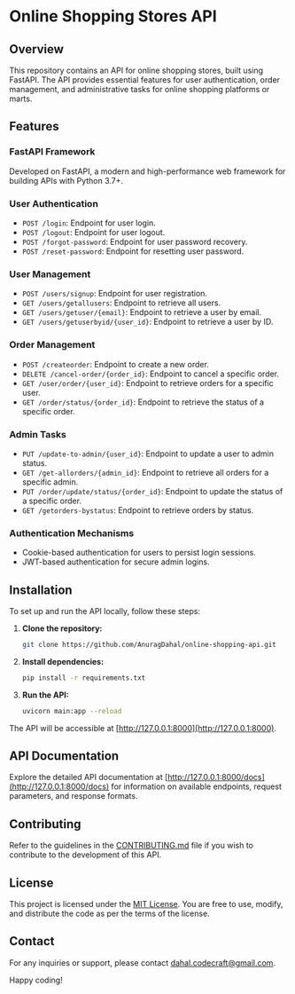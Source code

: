# Online Shopping Stores API

## Overview

This repository contains an API for online shopping stores, built using FastAPI. The API provides essential features for user authentication, order management, and administrative tasks for online shopping platforms or marts.

## Features

### FastAPI Framework

Developed on FastAPI, a modern and high-performance web framework for building APIs with Python 3.7+.

### User Authentication

- `POST /login`: Endpoint for user login.
- `POST /logout`: Endpoint for user logout.
- `POST /forgot-password`: Endpoint for user password recovery.
- `POST /reset-password`: Endpoint for resetting user password.

### User Management

- `POST /users/signup`: Endpoint for user registration.
- `GET /users/getallusers`: Endpoint to retrieve all users.
- `GET /users/getuser/{email}`: Endpoint to retrieve a user by email.
- `GET /users/getuserbyid/{user_id}`: Endpoint to retrieve a user by ID.

### Order Management

- `POST /createorder`: Endpoint to create a new order.
- `DELETE /cancel-order/{order_id}`: Endpoint to cancel a specific order.
- `GET /user/order/{user_id}`: Endpoint to retrieve orders for a specific user.
- `GET /order/status/{order_id}`: Endpoint to retrieve the status of a specific order.

### Admin Tasks

- `PUT /update-to-admin/{user_id}`: Endpoint to update a user to admin status.
- `GET /get-allorders/{admin_id}`: Endpoint to retrieve all orders for a specific admin.
- `PUT /order/update/status/{order_id}`: Endpoint to update the status of a specific order.
- `GET /getorders-bystatus`: Endpoint to retrieve orders by status.

### Authentication Mechanisms

- Cookie-based authentication for users to persist login sessions.
- JWT-based authentication for secure admin logins.

## Installation

To set up and run the API locally, follow these steps:

1. **Clone the repository:**

    ```bash
    git clone https://github.com/AnuragDahal/online-shopping-api.git
    ```

2. **Install dependencies:**

    ```bash
    pip install -r requirements.txt
    ```

3. **Run the API:**

    ```bash
    uvicorn main:app --reload
    ```

The API will be accessible at [http://127.0.0.1:8000](http://127.0.0.1:8000).

## API Documentation

Explore the detailed API documentation at [http://127.0.0.1:8000/docs](http://127.0.0.1:8000/docs) for information on available endpoints, request parameters, and response formats.

## Contributing

Refer to the guidelines in the [CONTRIBUTING.md](CONTRIBUTING.md) file if you wish to contribute to the development of this API.

## License

This project is licensed under the [MIT License](LICENSE). You are free to use, modify, and distribute the code as per the terms of the license.

## Contact

For any inquiries or support, please contact [dahal.codecraft@gmail.com](mailto:dahal.codecraft@gmail.com).

Happy coding! 
